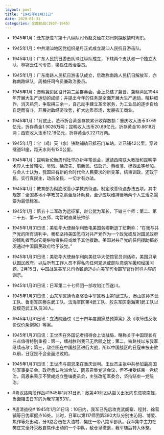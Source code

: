 ```yaml
---
layout: post
title: "1945年01月31日"
date: 2020-01-31
categories: 全面抗战(1937-1945)
---
```


<meta name="referrer" content="no-referrer" />

- 1945年1月：泛东挺进军第十八纵队司令赵文灿在郑州刺探敌情时殉职。 

- 1945年1月：中共潮汕地区党组织是月正式成立潮汕人民抗日游击队。 

- 1945年1月：广东人民抗日游击队珠江纵队成立，下辖两个支队和一个独立大队，林锵云任司令员，梁嘉任政治委员。 

- 1945年1月：广东南路人民抗日游击队成立，后改称南路人民抗日解放军，亦称南路纵队，周楠任司令员兼政治委员。 

- 1945年1月：晋察冀边区召开第二届群英会。会上总结了冀晋、冀察两区1944年开展大生产运动的成绩；并提出今年的任务是全面开展大生产运动，精耕细作，消灭熟荒，争取耕三余一，自己动手建立革命家务，为工业品的逐步自给自足而奋斗，开展对敌经济攻势，扩大边币市场，发展农工商业。 

- 1945年1月：1月底止，法币折合黄金存款累计收存数额：重庆收入法币37.69亿元，折存黄金1.9026万两；昆明收入法币20.69亿元，折存黄金10.8618万两；西安收入法币12.18亿元，折存黄金6.2271万两。 

- 1945年1月：宝（鸡）天（水）铁路铺轨已抵石门车站，计已铺42公里，穿过隧道51座，距天水尚有120公里。 

- 1945年1月：昆明新论衡周刊社举办新年笔谈会，邀请西南联大教授和昆明学术界人士曾昭抡、吴晗、徐茂先、周新民、伍启元、蔡维藩、杨西孟等参加。与会人士认为，我国应有新的合时代合人民要求的新变革，结束训政，还政于民，实行真民主，动员全民，一切才有办法。 

- 1945年1月：教育部为彻底改善小学教员待遇，制定改善待遇办法五项，其中规定：全国各地小学教员之薪金及补助费，至少应以维持当地两个人生活之需要为最低标准。 

- 1945年1月：第五十二军改为远征军，赵公武为军长，下辖三个师：第二、第二十五、第一九五师，均暂时直属统帅部 

- 1945年1月31日讯：美驻华大使赫尔利致电美国务卿斯退丁纽斯称：“在我与共产党的所有谈判中，我都坚持美国愿将对共产党作为一个政党或反对国民政府的叛乱者而向它提供物资供应或给予其他援助。美国对共产党的任何援助都必须通过中国国民政府给予该党。” 

- 1945年1月31日讯：美驻华大使赫尔利向美驻华大使馆官员训话称，美国只承认国民政府，以后所有工作人员不得私向任何党派或部队商谈军援和经援问题。2月15日，中国战区美军总司令魏德迈亦向美军司令部军官作同样内容的训示。 

- 1945年1月31日讯：日军第二十七师团一部攻陷江西遂川。 

- 1945年1月31日讯：山东军区通令嘉奖鲁中军区泰山第1武工队、泰山区孙齐武工队、鲁南军区滕东武工队、滨海军区第4武工队、胶东军区南海第1武工队以及模范武工队员38人。 

- 1945年1月31日讯：立法院通过《三十四年度国家总预算案》及《取缔违反限价议价条例案》等案。 

- 1945年1月31日讯：王世杰在外国记者招待会上谈战局，略称关于中国现状有三点值得特别重视：第一，缅战胜利我已无后顾之忧；第二，铁路线以东我军继续击敌；第三，敌企图在中国战区进行大战，所以中国战区的日寇未被击败以前，日寇是不会全面溃败的。 

- 1945年1月31日讯：王世杰与周恩来在重庆谈判。王世杰主张中共参加最高国防军事委员会、政府承认党派合法、同意召集党派会议，但不接受结束一党统治。周恩来表示不赞成成立整编委员会，主张改组军委会，坚持结束一党统治。 

- #粤汉路南段作战#1945年1月31日讯：敌第40师团从韶关出发向东进攻南雄，当面阻击日军的为我军第63军。 

- #道清战役# 1945年1月31日讯：10日内，我军已先后攻克武阁寨、程封、徐营镇等日伪军据点16处。此时，日军以第117师团第390大队分别由沁阳、博爱、焦作等处出动，分3路合击在大油村、樊庄一带八路军部队。我军集中主力在樊庄完全歼灭敌自焦作出动的一个中队，敌仓皇撤退，我军随后转入休整。 

